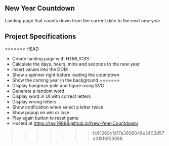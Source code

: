 ## New Year Countdown

Landing page that counts down from the current date to the next new year

## Project Specifications

<<<<<<< HEAD
- Create landing page with HTML/CSS
- Calculate the days, hours, mins and seconds to the new year
- Insert values into the DOM
- Show a spinner right before loading the countdown
- Show the coming year in the background
=======
- Display hangman pole and figure using SVG
- Generate a random word
- Display word in UI with correct letters
- Display wrong letters
- Show notification when select a letter twice
- Show popup on win or lose
- Play again button to reset game
- Hosted at https://ravi19999.github.io/New-Year-Countdown/
>>>>>>> fc61269c1d17a3898048e3403d57a318f6f03088
